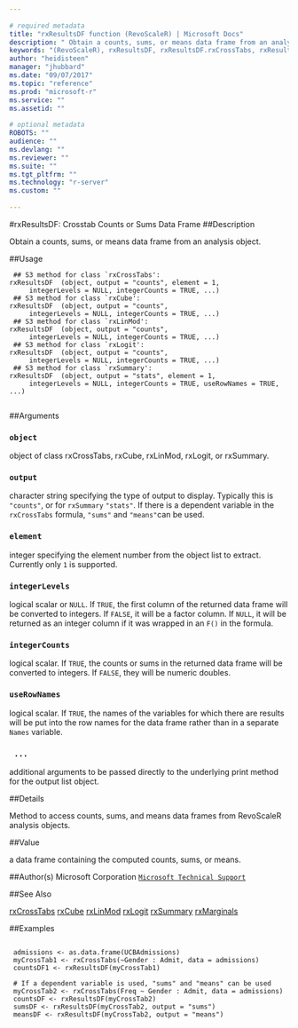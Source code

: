 ```yaml
--- 
 
# required metadata 
title: "rxResultsDF function (RevoScaleR) | Microsoft Docs" 
description: " Obtain a counts, sums, or means data frame from an analysis object. " 
keywords: "(RevoScaleR), rxResultsDF, rxResultsDF.rxCrossTabs, rxResultsDF.rxCube, rxResultsDF.rxLinMod, rxResultsDF.rxLogit, rxResultsDF.rxSummary, category, models" 
author: "heidisteen" 
manager: "jhubbard" 
ms.date: "09/07/2017" 
ms.topic: "reference" 
ms.prod: "microsoft-r" 
ms.service: "" 
ms.assetid: "" 
 
# optional metadata 
ROBOTS: "" 
audience: "" 
ms.devlang: "" 
ms.reviewer: "" 
ms.suite: "" 
ms.tgt_pltfrm: "" 
ms.technology: "r-server" 
ms.custom: "" 
 
--- 
```

 
 
 
 
 
 
 
 #rxResultsDF: Crosstab Counts or Sums Data Frame 
 ##Description
 
Obtain a counts, sums, or means data frame from an analysis object.
 
 
 ##Usage

```   
 ## S3 method for class `rxCrossTabs':
rxResultsDF  (object, output = "counts", element = 1,
     integerLevels = NULL, integerCounts = TRUE, ...)
 ## S3 method for class `rxCube':
rxResultsDF  (object, output = "counts",
     integerLevels = NULL, integerCounts = TRUE, ...)
 ## S3 method for class `rxLinMod':
rxResultsDF  (object, output = "counts", 
     integerLevels = NULL, integerCounts = TRUE, ...)
 ## S3 method for class `rxLogit':
rxResultsDF  (object, output = "counts", 
     integerLevels = NULL, integerCounts = TRUE, ...)
 ## S3 method for class `rxSummary':
rxResultsDF  (object, output = "stats", element = 1,
     integerLevels = NULL, integerCounts = TRUE, useRowNames = TRUE, ...)            
 
```
 
 ##Arguments

   
    
 ### `object`
 object of class rxCrossTabs, rxCube, rxLinMod, rxLogit, or rxSummary. 
  
  
    
 ### `output`
 character string specifying the type of output to display.  Typically this is `"counts"`, or for `rxSummary` `"stats"`. If there is a  dependent variable in the `rxCrossTabs` formula, `"sums"` and `"means"`can be used.  
  
  
    
 ### `element`
 integer specifying the element number from the object list to extract. Currently only `1` is supported. 
  
  
    
 ### `integerLevels`
 logical scalar or `NULL`. If `TRUE`, the  first column of the returned data frame will be converted to integers.  If `FALSE`, it will be a factor column. If `NULL`, it will be returned as an integer column if it was wrapped in an `F()` in the formula. 
  
  
    
 ### `integerCounts`
 logical scalar. If `TRUE`, the  counts or sums in the returned data frame will be converted to integers.  If `FALSE`, they will be numeric doubles. 
  
  
    
 ### `useRowNames`
 logical scalar. If `TRUE`, the names of the variables for  which there are results will be put into the row names for the data frame   rather than in a separate `Names` variable. 
  
  
    
 ### ` ...`
 additional arguments to be passed directly to the underlying print method for the output list object. 
  
  
 
 
 ##Details
 
Method to access counts, sums, and means data frames from
RevoScaleR analysis objects.
 
 
 ##Value
 
a data frame containing the computed counts, sums, or means.
 
 ##Author(s)
 Microsoft Corporation [`Microsoft Technical Support`](https://go.microsoft.com/fwlink/?LinkID=698556&clcid=0x409)
 
 
 ##See Also
 
[rxCrossTabs](rxCrossTabs.md)
[rxCube](rxCube.md)
[rxLinMod](rxLinMod.md)
[rxLogit](rxLogit.md)
[rxSummary](rxSummary.md)
[rxMarginals](rxMarginals.md)
   
 ##Examples

 ```
   
  admissions <- as.data.frame(UCBAdmissions)
  myCrossTab1 <- rxCrossTabs(~Gender : Admit, data = admissions)
  countsDF1 <- rxResultsDF(myCrossTab1)
  
  # If a dependent variable is used, "sums" and "means" can be used
  myCrossTab2 <- rxCrossTabs(Freq ~ Gender : Admit, data = admissions)
  countsDF <- rxResultsDF(myCrossTab2)
  sumsDF <- rxResultsDF(myCrossTab2, output = "sums")
  meansDF <- rxResultsDF(myCrossTab2, output = "means")
 
```
 
 
 
